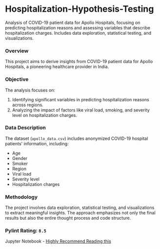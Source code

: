 # Hospitalization-Hypothesis-Testing
Analysis of COVID-19 patient data for Apollo Hospitals, focusing on predicting hospitalization reasons and assessing variables that describe hospitalization charges. Includes data exploration, statistical testing, and visualizations.

### Overview
This project aims to derive insights from COVID-19 patient data for Apollo Hospitals, a pioneering healthcare provider in India.

### Objective
The analysis focuses on:
1. Identifying significant variables in predicting hospitalization reasons across regions.
2. Analyzing the impact of factors like viral load, smoking, and severity level on hospitalization charges.

### Data Description
The dataset (`apollo_data.csv`) includes anonymized COVID-19 hospital patients' information, including:
- Age
- Gender
- Smoker
- Region
- Viral load
- Severity level
- Hospitalization charges

### Methodology
The project involves data exploration, statistical testing, and visualizations to extract meaningful insights. The approach emphasizes not only the final results but also the entire thought process and code structure.


### Pylint Rating: `8.5`

Jupyter Notebook - [Highly Recommend Reading this](https://nbviewer.org/github/DrRuin/Hospitalization-Hypothesis-Testing/blob/main/Hospitalization%20Hypothesis%20Testing.ipynb)
